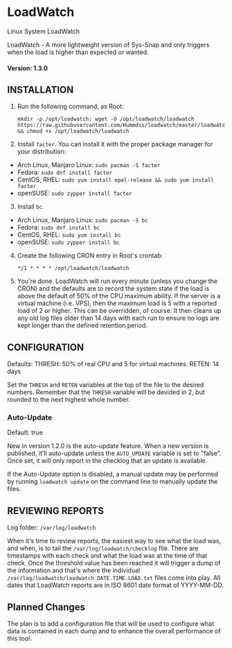 # LoadWatch
Linux System LoadWatch

LoadWatch - A more lightweight version of Sys-Snap and only triggers when the load is higher than expected or wanted.

#### Version: 1.3.0

## INSTALLATION

1. Run the following command, as Root:

       mkdir -p /opt/loadwatch; wget -O /opt/loadwatch/loadwatch https://raw.githubusercontent.com/Hummdis/loadwatch/master/loadwatch && chmod +x /opt/loadwatch/loadwatch

2. Install `facter`.  You can install it with the proper package manager for your distribution:
 - Arch Linux, Manjaro Linux: `sudo pacman -S facter`
 - Fedora: `sudo dnf install facter`
 - CentOS, RHEL: `sudo yum install epel-release && sudo yum install facter`
 - openSUSE: `sudo zypper install facter`
 
3. Install `bc`. 
 - Arch Linux, Manjaro Linux: `sudo pacman -S bc`
 - Fedora: `sudo dnf install bc`
 - CentOS, RHEL: `sudo yum install bc`
 - openSUSE: `sudo zypper install bc`
 
4. Create the following CRON entry in Root's crontab:

       */1 * * * * /opt/loadwatch/loadwatch

5. You're done.  LoadWatch will run every minute (unless you change the CRON) and the defaults are to record the system state if the load is above the default of 50% of the CPU maximum ability.  If the server is a virtual machine (i.e. VPS), then the maximum load is 5 with a reported load of 2 or higher. This can be overridden, of course.  It then cleans up any old log files older than 14 days with each run to ensure no logs are kept longer than the defined retention period.

## CONFIGURATION

Defaults:
    THRESH: 50% of real CPU and 5 for virtual machines.
    RETEN: 14 days

Set the `THRESH` and `RETEN` variables at the top of the file to the desired numbers. Remember that the `THRESH` variable will be devided in 2, but rounded to the next highest whole number.

### Auto-Update

Default: true

New in version 1.2.0 is the auto-update feature. When a new version is published, it'll auto-update unless the `AUTO_UPDATE` variable is set to "false". Once set, it will only report in the checklog that an update is available.

If the Auto-Update option is disabled, a manual update may be performed by running `loadwatch update` on the command line to manually update the files.

## REVIEWING REPORTS

Log folder: `/var/log/loadwatch`

When it's time to review reports, the easiest way to see what the load was, and when, is to tail the `/var/log/loadwatch/checklog` file.  There are timestamps with each check and what the load was at the time of that check. Once the threshold value has been reached it will trigger a dump of the information and that's where the individual `/var/log/loadwatch/loadwatch_DATE.TIME.LOAD.txt` files come into play.  All dates that LoadWatch reports are in ISO 8601 date format of YYYY-MM-DD.

## Planned Changes

The plan is to add a configuration file that will be used to configure what data is contained in each dump and to enhance the overall performance of this tool.
